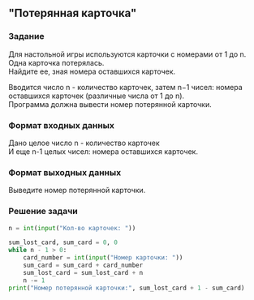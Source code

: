 ## "Потерянная карточка"

### Задание

Для настольной игры используются карточки с номерами от 1 до n. Одна карточка потерялась. \
Найдите ее, зная номера оставшихся карточек. 

Вводится число n - количество карточек, затем n−1 чисел: номера оставшихся карточек (различные числа от 1 до n). \
Программа должна вывести номер потерянной карточки.

### Формат входных данных

Дано целое число n - количество карточек \
И еще n-1 целых чисел: номера оставшихся карточек.

### Формат выходных данных

Выведите номер потерянной карточки.

### Решение задачи

```python
n = int(input("Кол-во карточек: "))

sum_lost_card, sum_card = 0, 0
while n - 1 > 0:
    card_number = int(input("Номер карточки: "))
    sum_card = sum_card + card_number
    sum_lost_card = sum_lost_card + n
    n -= 1
print("Номер потерянной карточки:", sum_lost_card + 1 - sum_card)
```
